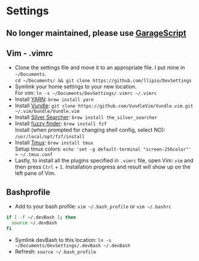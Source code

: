 # Settings

## No longer maintained, please use [GarageScript](https://github.com/garageScript/DevSettings)

## Vim - .vimrc
* Clone the settings file and move it to an appropriate file. I put mine in `~/Documents`.  
    `cd ~/Documents/ && git clone https://github.com/llipio/DevSettings`
* Symlink your home settings to your new location.  
    For vim: `ln -s ~/Documents/DevSettings/.vimrc ~/.vimrc`
* Install [YARN](https://yarnpkg.com/en/docs/install#mac): `brew install yarn`  
* Install [Vundle](https://github.com/VundleVim/Vundle.vim): `git clone https://github.com/VundleVim/Vundle.vim.git ~/.vim/bundle/Vundle.vim`  
* Install [Silver Searcher](https://github.com/ggreer/the_silver_searcher): `brew install the_silver_searcher`  
* Install [fuzzy finder](https://github.com/junegunn/fzf): `brew install fzf`  
    Install (when prompted for changing shell config, select NO): `/usr/local/opt/fzf/install`
* Install [Tmux](http://fideloper.com/mac-vim-tmux): `brew install tmux`  
    Setup tmux colors: `echo 'set -g default-terminal "screen-256color"' > ~/.tmux.conf`
* Lastly, to install all the plugins specified in `.vimrc` file, open Vim: `vim` and then press `Ctrl` +  `I`.  Installation progress and result will show up on the left pane of Vim.

## Bashprofile
* Add to your bash profile: `vim ~/.bash_profile`  or `vim ~/.bashrc`
```bash
if [ -f ~/.devBash ]; then
  source ~/.devBash
fi
```
* Symlink devBash to this location: `ln -s ~/Documents/DevSettings/.devBash ~/.devBash`  
* Refresh: `source ~/.bash_profile` 


